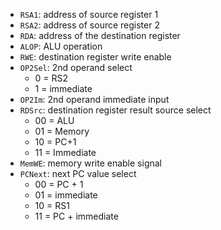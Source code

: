 - `RSA1`: address of source register 1
- `RSA2`: address of source register 2
- `RDA`: address of the destination register
- `ALOP`: ALU operation
- `RWE`: destination register write enable
- `OP2Sel`: 2nd operand select
	- 0 = RS2
	- 1 = immediate
- `OP2Im`: 2nd operand immediate input
- `RDSrc`: destination register result source select
	- 00 = ALU
	- 01 = Memory
	- 10 = PC+1
	- 11 = Immediate
- `MemWE`: memory write enable signal
- `PCNext`: next PC value select
	- 00 = PC + 1
	- 01 = immediate
	- 10 = RS1
	- 11 = PC + immediate